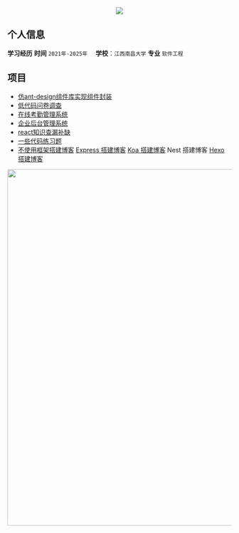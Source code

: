 <p align="center">
<img src="https://capsule-render.vercel.app/api?type=waving&color=timeGradient&height=300&&section=header&text=Hi%20There!&fontSize=90&fontAlign=50&fontAlignY=30&desc=I%20am%20Lucky%202000!&descAlign=50&descSize=30&descAlignY=60&animation=twinkling" />
</p>

## 个人信息
**学习经历**
 **时间** `2021年-2025年  `                                               **学校**：`江西南昌大学`                                                           **专业** `软件工程`
## 
## 项目
- [仿ant-design组件库实现组件封装](https://github.com/leilei405/thunderkit-design)
- [低代码问卷调查](https://github.com/leilei405/questionnaireInvestigation)
- [在线考勤管理系统](https://github.com/leilei405/sign-Online-Management)
- [企业后台管理系统](https://github.com/leilei405/react-ts)
- [react知识查漏补缺](https://github.com/leilei405/learn-react)
- [一些代码练习题](https://github.com/leilei405/written-test-questions)
- [不使用框架搭建博客](https://github.com/leilei405/BlogLeiLei)    [Express 搭建博客](https://github.com/leilei405/blog-express)  [Koa 搭建博客](https://github.com/leilei405/koa-blog)   Nest 搭建博客   [Hexo 搭建博客](https://github.com/leilei405/leilei405.github.io)

<img width="800" src="https://github-readme-activity-graph.vercel.app/graph?username=leilei405&theme=github-compact&hide_border=true&area=true" />
